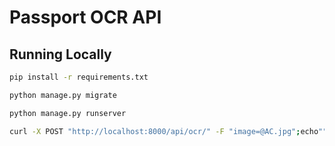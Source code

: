 # Passport OCR API
 
## Running Locally


```bash
pip install -r requirements.txt
```

```bash
python manage.py migrate
```

```bash
python manage.py runserver
```

```bash
curl -X POST "http://localhost:8000/api/ocr/" -F "image=@AC.jpg";echo""
```